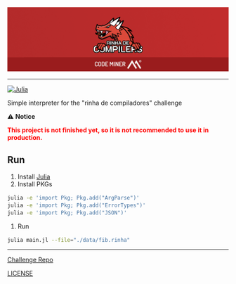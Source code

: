 <div align="center">
  <a href="https://github.com/aripiprazole/rinha-de-compiler" alt="Link para o repositório da Rinha de Compiladores" target="_blank">
    <img src="https://raw.githubusercontent.com/aripiprazole/rinha-de-compiler/main/img/banner.png" alt="Logo da Rinha de Compilers">
  </a>
</div>

---

[![Julia](https://github.com/cleissonbarbosa/rinha-compiladores-julia/actions/workflows/julia.yml/badge.svg)](https://github.com/cleissonbarbosa/rinha-compiladores-julia/actions/workflows/julia.yml)

Simple interpreter for the "rinha de compiladores" challenge

⚠️ **Notice**

**<span style="color:red">This project is not finished yet, so it is not recommended to use it in production.</span>**

## Run

1. Install [Julia](https://julialang.org/downloads/)
1. Install PKGs
```bash
julia -e 'import Pkg; Pkg.add("ArgParse")'
julia -e 'import Pkg; Pkg.add("ErrorTypes")'
julia -e 'import Pkg; Pkg.add("JSON")'
```
1. Run
```bash
julia main.jl --file="./data/fib.rinha"
```
---

[Challenge Repo](https://github.com/aripiprazole/rinha-de-compiler)

[LICENSE](LICENSE)